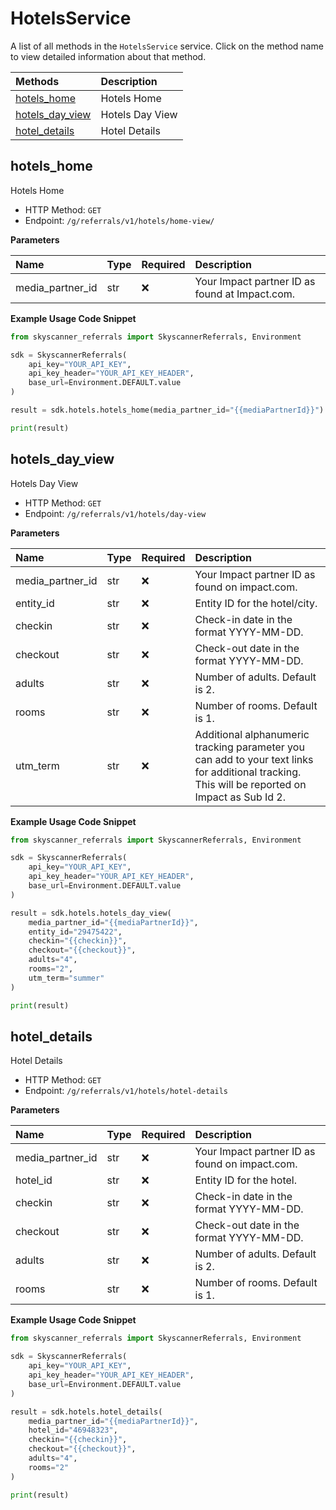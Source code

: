 # HotelsService

A list of all methods in the `HotelsService` service. Click on the method name to view detailed information about that method.

| Methods                             | Description     |
| :---------------------------------- | :-------------- |
| [hotels_home](#hotels_home)         | Hotels Home     |
| [hotels_day_view](#hotels_day_view) | Hotels Day View |
| [hotel_details](#hotel_details)     | Hotel Details   |

## hotels_home

Hotels Home

- HTTP Method: `GET`
- Endpoint: `/g/referrals/v1/hotels/home-view/`

**Parameters**

| Name             | Type | Required | Description                                    |
| :--------------- | :--- | :------- | :--------------------------------------------- |
| media_partner_id | str  | ❌       | Your Impact partner ID as found at Impact.com. |

**Example Usage Code Snippet**

```python
from skyscanner_referrals import SkyscannerReferrals, Environment

sdk = SkyscannerReferrals(
    api_key="YOUR_API_KEY",
    api_key_header="YOUR_API_KEY_HEADER",
    base_url=Environment.DEFAULT.value
)

result = sdk.hotels.hotels_home(media_partner_id="{{mediaPartnerId}}")

print(result)
```

## hotels_day_view

Hotels Day View

- HTTP Method: `GET`
- Endpoint: `/g/referrals/v1/hotels/day-view`

**Parameters**

| Name             | Type | Required | Description                                                                                                                                     |
| :--------------- | :--- | :------- | :---------------------------------------------------------------------------------------------------------------------------------------------- |
| media_partner_id | str  | ❌       | Your Impact partner ID as found on impact.com.                                                                                                  |
| entity_id        | str  | ❌       | Entity ID for the hotel/city.                                                                                                                   |
| checkin          | str  | ❌       | Check-in date in the format YYYY-MM-DD.                                                                                                         |
| checkout         | str  | ❌       | Check-out date in the format YYYY-MM-DD.                                                                                                        |
| adults           | str  | ❌       | Number of adults. Default is 2.                                                                                                                 |
| rooms            | str  | ❌       | Number of rooms. Default is 1.                                                                                                                  |
| utm_term         | str  | ❌       | Additional alphanumeric tracking parameter you can add to your text links for additional tracking. This will be reported on Impact as Sub Id 2. |

**Example Usage Code Snippet**

```python
from skyscanner_referrals import SkyscannerReferrals, Environment

sdk = SkyscannerReferrals(
    api_key="YOUR_API_KEY",
    api_key_header="YOUR_API_KEY_HEADER",
    base_url=Environment.DEFAULT.value
)

result = sdk.hotels.hotels_day_view(
    media_partner_id="{{mediaPartnerId}}",
    entity_id="29475422",
    checkin="{{checkin}}",
    checkout="{{checkout}}",
    adults="4",
    rooms="2",
    utm_term="summer"
)

print(result)
```

## hotel_details

Hotel Details

- HTTP Method: `GET`
- Endpoint: `/g/referrals/v1/hotels/hotel-details`

**Parameters**

| Name             | Type | Required | Description                                    |
| :--------------- | :--- | :------- | :--------------------------------------------- |
| media_partner_id | str  | ❌       | Your Impact partner ID as found on impact.com. |
| hotel_id         | str  | ❌       | Entity ID for the hotel.                       |
| checkin          | str  | ❌       | Check-in date in the format YYYY-MM-DD.        |
| checkout         | str  | ❌       | Check-out date in the format YYYY-MM-DD.       |
| adults           | str  | ❌       | Number of adults. Default is 2.                |
| rooms            | str  | ❌       | Number of rooms. Default is 1.                 |

**Example Usage Code Snippet**

```python
from skyscanner_referrals import SkyscannerReferrals, Environment

sdk = SkyscannerReferrals(
    api_key="YOUR_API_KEY",
    api_key_header="YOUR_API_KEY_HEADER",
    base_url=Environment.DEFAULT.value
)

result = sdk.hotels.hotel_details(
    media_partner_id="{{mediaPartnerId}}",
    hotel_id="46948323",
    checkin="{{checkin}}",
    checkout="{{checkout}}",
    adults="4",
    rooms="2"
)

print(result)
```

<!-- This file was generated by liblab | https://liblab.com/ -->
